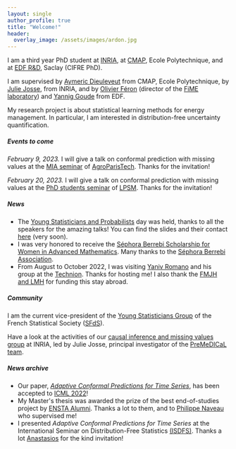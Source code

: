 ```yaml
---
layout: single
author_profile: true
title: "Welcome!"
header:
  overlay_image: /assets/images/ardon.jpg
---
```


I am a third year PhD student at [INRIA](https://www.inria.fr/en), at [CMAP](https://portail.polytechnique.edu/cmap/en), Ecole Polytechnique, and at [EDF R&D](https://www.edf.fr/en/the-edf-group/who-we-are/activities/research-and-development), Saclay (CIFRE PhD).

I am supervised by [Aymeric Dieuleveut](http://www.cmap.polytechnique.fr/~aymeric.dieuleveut/) from CMAP, Ecole Polytechnique, by [Julie Josse](http://juliejosse.com/), from INRIA, and by [Olivier Féron](https://www.fime-lab.org/en/feron-olivier/) (director of the [FiME laboratory](https://www.fime-lab.org/en/home/)) and [Yannig Goude](https://www.imo.universite-paris-saclay.fr/~goude/about.html) from EDF.

My research project is about statistical learning methods for energy management. In particular, I am interested in distribution-free uncertainty quantification.

##### Events to come

*February 9, 2023.* I will give a talk on conformal prediction with missing values at the [MIA seminar](https://www6.inrae.fr/mia-paris/Seminaires/Seminaire-MIA-Paris-Saclay) of [AgroParisTech](https://www.agroparistech.fr/en). Thanks for the invitation!

*February 20, 2023.* I will give a talk on conformal prediction with missing values at the [PhD students seminar](https://www.lpsm.paris/en/seminaires/gtt/index) of [LPSM](https://www.lpsm.paris/en/index). Thanks for the invitation!

##### News

- The [Young Statisticians and Probabilists](https://www.sfds.asso.fr/en/jeunes_statisticiens/manifestations/journees_ysp/564-accueil_ysp/) day was held, thanks to all the speakers for the amazing talks! You can find the slides and their contact [here](https://www.sfds.asso.fr/fr/jeunes_statisticiens/manifestations/journees_ysp/564-accueil_ysp/) (very soon).  
- I was very honored to receive the [Séphora Berrebi Scholarship for Women in Advanced Mathematics](https://www.sephoraberrebi.ai/). Many thanks to the [Séphora Berrebi Association](https://www.sephoraberrebi.org/).
- From August to October 2022, I was visiting [Yaniv Romano](https://sites.google.com/view/yaniv-romano/) and his group at the [Technion](https://www.technion.ac.il/en/home-2/). Thanks for hosting me! I also thank the [FMJH and LMH](https://www.fondation-hadamard.fr/en/fmjh-supports/research/junior-scientific-visibility/) for funding this stay abroad.

##### Community

I am the current vice-president of the [Young Statisticians Group](https://www.sfds.asso.fr/en/jeunes_statisticiens/468-les_jeunes_statisticiens/) of the French Statistical Society ([SFdS](https://www.sfds.asso.fr/)).

Have a look at the activities of our [causal inference and missing values group](https://misscausal.gitlabpages.inria.fr/misscausal.gitlab.io/index.html) at INRIA, led by Julie Josse, principal investigator of the [PreMeDICaL team](https://team.inria.fr/premedical/).

##### News archive

- Our paper, [*Adaptive Conformal Predictions for Time Series*](https://arxiv.org/abs/2202.07282), has been accepted to [ICML 2022](https://icml.cc/Conferences/2022/)!
- My Master's thesis was awarded the prize of the best end-of-studies project by [ENSTA Alumni](https://www.ensta.org/fr/). Thanks a lot to them, and to [Philippe Naveau](https://www.lsce.ipsl.fr/Phocea/Pisp/visu.php?id=44&uid=naveau) who supervised me!
- I presented *Adaptive Conformal Predictions for Time Series* at the International Seminar on Distribution-Free Statistics [(ISDFS)](https://sites.google.com/view/isdfs/home). Thanks a lot [Anastasios](https://people.eecs.berkeley.edu/~angelopoulos/) for the kind invitation!
